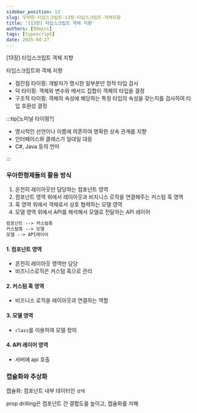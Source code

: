```yaml
---
sidebar_position: 13
slug: 우아한-타입스크립트-13장-타입스크립트-객체지향
title: '[13장] 타입스크립트 객체 지향'
authors: [99mini]
tags: [typescript]
date: 2025-04-27
---
```


[13장] 타입스크립트 객체 지향

<!-- truncate -->

타입스크립트와 객체 지향

- 점진점 타이핑: 개발자가 명시한 일부분만 정적 타입 검사
- 덕 타이핑: 객체와 변수와 메서드 집합이 객체의 타입을 결정
- 구조적 타이핑: 객체의 속성에 해당하는 특정 타입의 속성을 갖는지를 검사하여 타입 호환성 결정

:::tip[노미널 타이핑?]

- 명시적인 선언이나 이름에 의존하여 명확한 상속 관계를 지향
- 인터페이스와 클래스가 일대일 대응
- C#, Java 등의 언어

:::

### 우아한형제들의 활용 방식

1. 온전히 레이아웃만 담당하는 컴포넌트 영역
2. 컴포넌트 영역 위에서 레이아웃과 비지니스 로직을 연결해주는 커스텀 훅 영역
3. 훅 영역 위에서 객체로서 상호 협력하는 모델 영역
4. 모델 영역 위에서 API를 해석해서 모델로 전달하는 API 레이어

```md
컴포넌트 --> 커스텀훅
커스텀훅 --> 모델
모델 --> API레이어
```

#### 1. 컴포넌트 영역

- 온전히 레이아웃 영역만 담당
- 비즈니스로직은 커스텀 훅으로 관리

#### 2. 커스텀 훅 영역

- 비즈니스 로직을 레이아웃과 연결하는 역할
#### 3. 모델 영역

- `class`를 이용하여 모델 정의

#### 4. API 레이어 영역

- 서버에 api 호출

### 캡슐화와 추상화

캡슐화: 컴포넌트 내부 데이터인 `상태`

prop drilling은 컴포넌트 간 결합도를 높이고, 캡슐화를 저해
